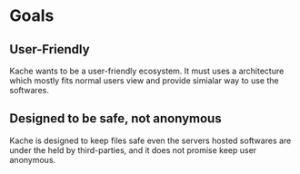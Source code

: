 # Goals

## User-Friendly
Kache wants to be a user-friendly ecosystem. It must uses a architecture which mostly fits normal users view and provide simialar way to use the softwares.

## Designed to be safe, not anonymous
Kache is designed to keep files safe even the servers hosted softwares are under the held by third-parties, and it does not promise keep user anonymous.
